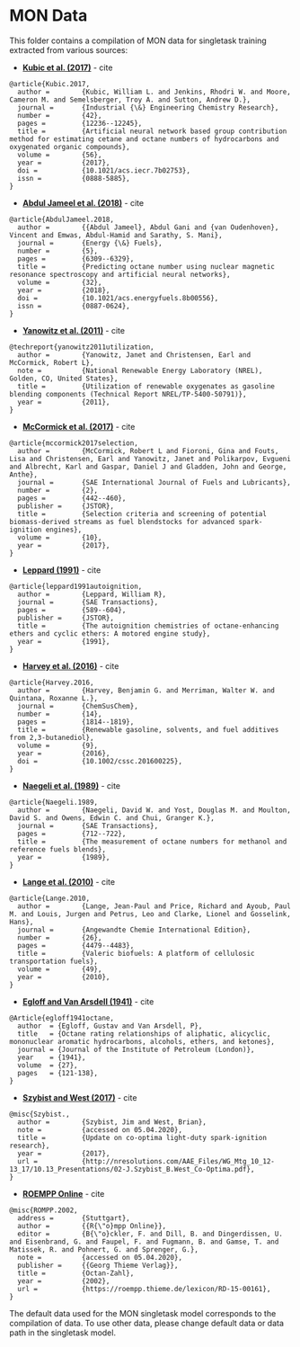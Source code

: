 # MON Data

This folder contains a compilation of MON data for singletask training extracted from various sources:

* **[Kubic et al. (2017)](https://pubs.acs.org/doi/abs/10.1021/acs.iecr.7b02753)** - cite

```
@article{Kubic.2017,
  author =        {Kubic, William L. and Jenkins, Rhodri W. and Moore, Cameron M. and Semelsberger, Troy A. and Sutton, Andrew D.},
  journal =       {Industrial {\&} Engineering Chemistry Research},
  number =        {42},
  pages =         {12236--12245},
  title =         {Artificial neural network based group contribution method for estimating cetane and octane numbers of hydrocarbons and oxygenated organic compounds},
  volume =        {56},
  year =          {2017},
  doi =           {10.1021/acs.iecr.7b02753},
  issn =          {0888-5885},
}
```

* **[Abdul Jameel et al. (2018)](https://pubs.acs.org/doi/abs/10.1021/acs.energyfuels.8b00556)** - cite

```
@article{AbdulJameel.2018,
  author =        {{Abdul Jameel}, Abdul Gani and {van Oudenhoven}, Vincent and Emwas, Abdul-Hamid and Sarathy, S. Mani},
  journal =       {Energy {\&} Fuels},
  number =        {5},
  pages =         {6309--6329},
  title =         {Predicting octane number using nuclear magnetic resonance spectroscopy and artificial neural networks},
  volume =        {32},
  year =          {2018},
  doi =           {10.1021/acs.energyfuels.8b00556},
  issn =          {0887-0624},
}
```

* **[Yanowitz et al. (2011)](https://www.osti.gov/biblio/1024518)** - cite

```
@techreport{yanowitz2011utilization,
  author =        {Yanowitz, Janet and Christensen, Earl and McCormick, Robert L},
  note =          {National Renewable Energy Laboratory (NREL), Golden, CO, United States},
  title =         {Utilization of renewable oxygenates as gasoline blending components (Technical Report NREL/TP-5400-50791)},
  year =          {2011},
}
```

* **[McCormick et al. (2017)](https://www.jstor.org/stable/26274125?seq=1)** - cite

```
@article{mccormick2017selection,
  author =        {McCormick, Robert L and Fioroni, Gina and Fouts, Lisa and Christensen, Earl and Yanowitz, Janet and Polikarpov, Evgueni and Albrecht, Karl and Gaspar, Daniel J and Gladden, John and George, Anthe},
  journal =       {SAE International Journal of Fuels and Lubricants},
  number =        {2},
  pages =         {442--460},
  publisher =     {JSTOR},
  title =         {Selection criteria and screening of potential biomass-derived streams as fuel blendstocks for advanced spark-ignition engines},
  volume =        {10},
  year =          {2017},
}
```

* **[Leppard (1991)](https://www.jstor.org/stable/44553624)** - cite

```
@article{leppard1991autoignition,
  author =        {Leppard, William R},
  journal =       {SAE Transactions},
  pages =         {589--604},
  publisher =     {JSTOR},
  title =         {The autoignition chemistries of octane-enhancing ethers and cyclic ethers: A motored engine study},
  year =          {1991},
}
```

* **[Harvey et al. (2016)](https://onlinelibrary.wiley.com/doi/abs/10.1002/cssc.201600225)** - cite

```
@article{Harvey.2016,
  author =        {Harvey, Benjamin G. and Merriman, Walter W. and Quintana, Roxanne L.},
  journal =       {ChemSusChem},
  number =        {14},
  pages =         {1814--1819},
  title =         {Renewable gasoline, solvents, and fuel additives from 2,3-butanediol},
  volume =        {9},
  year =          {2016},
  doi =           {10.1002/cssc.201600225},
}
```

* **[Naegeli et al. (1989)](https://www.jstor.org/stable/44472063?seq=1)** - cite

```
@article{Naegeli.1989,
  author =        {Naegeli, David W. and Yost, Douglas M. and Moulton, David S. and Owens, Edwin C. and Chui, Granger K.},
  journal =       {SAE Transactions},
  pages =         {712--722},
  title =         {The measurement of octane numbers for methanol and reference fuels blends},
  year =          {1989},
}
```

* **[Lange et al. (2010)](https://onlinelibrary.wiley.com/doi/full/10.1002/anie.201000655)** - cite

```
@article{Lange.2010,
  author =        {Lange, Jean-Paul and Price, Richard and Ayoub, Paul M. and Louis, Jurgen and Petrus, Leo and Clarke, Lionel and Gosselink, Hans},
  journal =       {Angewandte Chemie International Edition},
  number =        {26},
  pages =         {4479--4483},
  title =         {Valeric biofuels: A platform of cellulosic transportation fuels},
  volume =        {49},
  year =          {2010},
}
```

* **[Egloff and Van Arsdell (1941)](http://delibra.bg.polsl.pl/Content/15942/P-102_1941_No210.pdf)** - cite

```
@Article{egloff1941octane,
  author  = {Egloff, Gustav and Van Arsdell, P},
  title   = {Octane rating relationships of aliphatic, alicyclic, mononuclear aromatic hydrocarbons, alcohols, ethers, and ketones},
  journal = {Journal of the Institute of Petroleum (London)},
  year    = {1941},
  volume  = {27},
  pages   = {121-138},
}
```

* **[Szybist and West (2017)](http://nresolutions.com/AAE_Files/WG_Mtg_10_12-13_17/10.13_Presentations/02-J.Szybist_B.West_Co-Optima.pdf)** - cite

```
@misc{Szybist.,
  author =        {Szybist, Jim and West, Brian},
  note =          {accessed on 05.04.2020},
  title =         {Update on co-optima light-duty spark-ignition research},
  year =          {2017},
  url =           {http://nresolutions.com/AAE_Files/WG_Mtg_10_12-13_17/10.13_Presentations/02-J.Szybist_B.West_Co-Optima.pdf},
}
```

* **[ROEMPP Online](https://roempp.thieme.de/lexicon/RD-15-00161)** - cite

```
@misc{ROMPP.2002,
  address =       {Stuttgart},
  author =        {{R{\"o}mpp Online}},
  editor =        {B{\"o}ckler, F. and Dill, B. and Dingerdissen, U. and Eisenbrand, G. and Faupel, F. and Fugmann, B. and Gamse, T. and Matissek, R. and Pohnert, G. and Sprenger, G.},
  note =          {accessed on 05.04.2020},
  publisher =     {{Georg Thieme Verlag}},
  title =         {Octan-Zahl},
  year =          {2002},
  url =           {https://roempp.thieme.de/lexicon/RD-15-00161},
}
```

The default data used for the MON singletask model corresponds to the compilation of data. To use other data, please change default data or data path in the singletask model.


